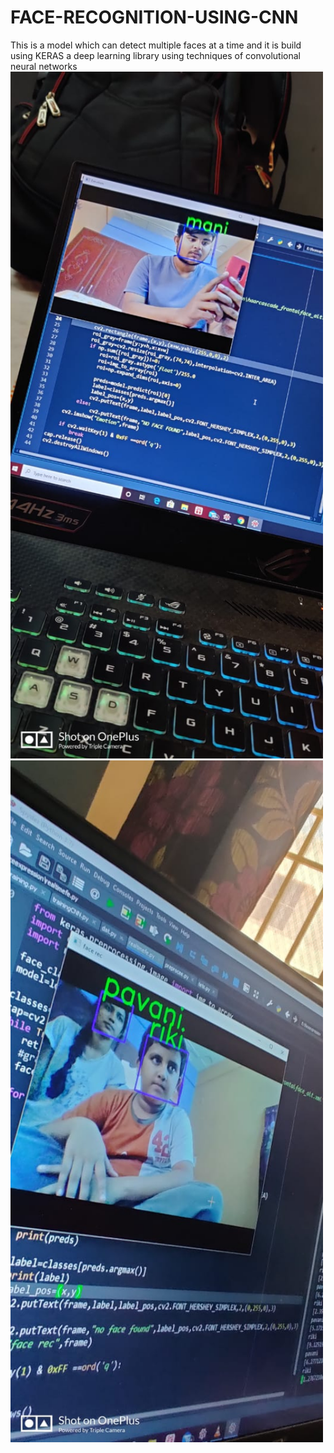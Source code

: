 # FACE-RECOGNITION-USING-CNN
This is a model which can detect multiple faces at a time and it is build using KERAS a deep learning library using techniques of convolutional neural networks
<img src = "OUTPUT/IMG1.jpg" width=500>
<img src = "OUTPUT/IMG2.jpg" width=500>
